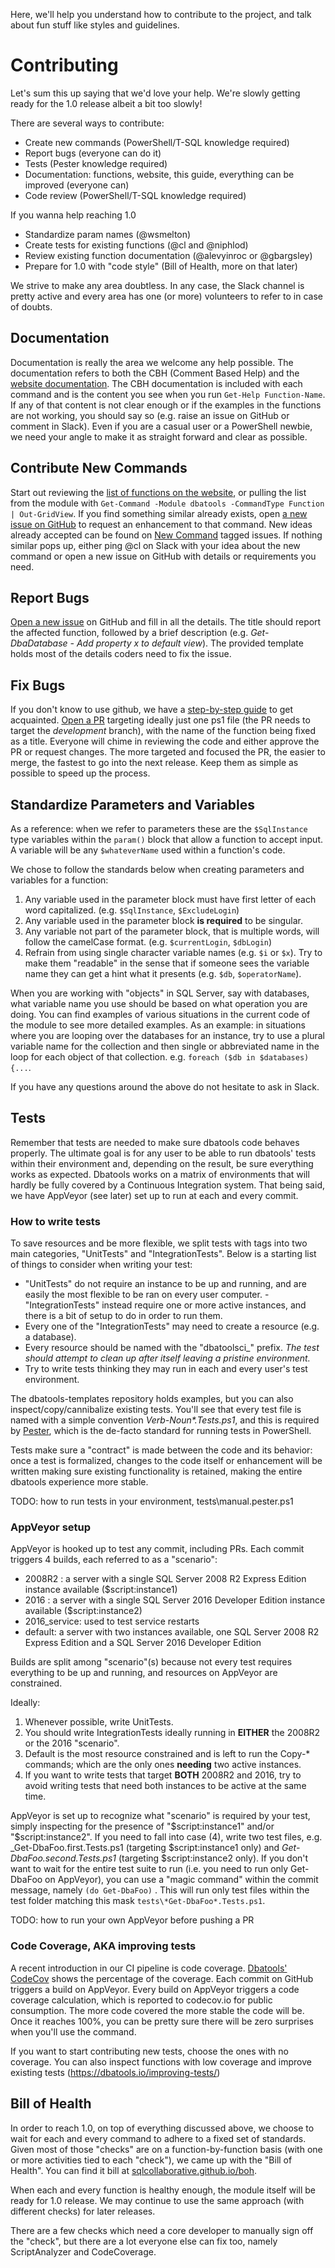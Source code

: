 Here, we'll help you understand how to contribute to the project, and talk about fun stuff like styles and guidelines.

# Contributing
Let's sum this up saying that we'd love your help. We're slowly getting ready for the 1.0 release albeit a bit too slowly!

There are several ways to contribute:
 - Create new commands (PowerShell/T-SQL knowledge required)
 - Report bugs (everyone can do it)
 - Tests (Pester knowledge required)
 - Documentation: functions, website, this guide, everything can be improved (everyone can)
 - Code review (PowerShell/T-SQL knowledge required)

If you wanna help reaching 1.0
   - Standardize param names (@wsmelton)
   - Create tests for existing functions (@cl and @niphlod)
   - Review existing function documentation (@alevyinroc or @gbargsley)
   - Prepare for 1.0 with "code style" (Bill of Health, more on that later)

We strive to make any area doubtless. In any case, the Slack channel is pretty active and every area has one (or more) volunteers to refer to in case of doubts.

## Documentation
Documentation is really the area we welcome any help possible. The documentation refers to both the CBH (Comment Based Help) and the [website documentation](https://dbatools.io/functions). The CBH documentation is included with each command and is the content you see when you run `Get-Help Function-Name`. If any of that content is not clear enough or if the examples in the functions are not working, you should say so (e.g. raise an issue on GitHub or comment in Slack). Even if you are a casual user or a PowerShell newbie, we need your angle to make it as straight forward and clear as possible.

## Contribute New Commands
Start out reviewing the [list of functions on the website](https://dbatools.io/functions/), or pulling the list from the module with `Get-Command -Module dbatools -CommandType Function | Out-GridView`. If you find something similar already exists, open [a new issue on GitHub](https://GitHub.com/sqlcollaborative/dbatools/issues/new) to request an enhancement to that command. New ideas already accepted can be found on [New Command](https://github.com/sqlcollaborative/dbatools/labels/Type%3A%20New%20Command) tagged issues. If nothing similar pops up, either ping @cl on Slack with your idea about the new command or open a new issue on GitHub with details or requirements you need.

## Report Bugs
[Open a new issue](https://GitHub.com/sqlcollaborative/dbatools/issues/new) on GitHub and fill in all the details. The title should report the affected function, followed by a brief description (e.g. _Get-DbaDatabase - Add property x to default view_). The provided template holds most of the details coders need to fix the issue.

## Fix Bugs
If you don't know to use github, we have a [step-by-step guide](https://dbatools.io/firstpull) to get acquainted.
[Open a PR](https://GitHub.com/sqlcollaborative/dbatools/pulls) targeting ideally just one ps1 file (the PR needs to target the *development* branch), with the name of the function being fixed as a title. Everyone will chime in reviewing the code and either approve the PR or request changes. The more targeted and focused the PR, the easier to merge, the fastest to go into the next release. Keep them as simple as possible to speed up the process.

## Standardize Parameters and Variables
As a reference: when we refer to parameters these are the `$SqlInstance` type variables within the `param()` block that allow a function to accept input. A variable will be any `$whateverName` used within a function's code.

We chose to follow the standards below when creating parameters and variables for a function:

1) Any variable used in the parameter block must have first letter of each word capitalized. (e.g. `$SqlInstance`, `$ExcludeLogin`)
2) Any variable used in the parameter block **is required** to be singular.
3) Any variable not part of the parameter block, that is multiple words, will follow the camelCase format. (e.g. `$currentLogin`, `$dbLogin`)
4) Refrain from using single character variable names (e.g. `$i` or `$x`). Try to make them "readable" in the sense that if someone sees the variable name they can get a hint what it presents (e.g. `$db`, `$operatorName`).

When you are working with "objects" in SQL Server, say with databases, what variable name you use should be based on what operation you are doing. You can find examples of various situations in the current code of the module to see more detailed examples. As an example: in situations where you are looping over the databases for an instance, try to use a plural variable name for the collection and then single or abbreviated name in the loop for each object of that collection. e.g. `foreach ($db in $databases) {...`.

If you have any questions around the above do not hesitate to ask in Slack.

## Tests
Remember that tests are needed to make sure dbatools code behaves properly. The ultimate goal is for any user to be able to run dbatools' tests within their environment and, depending on the result, be sure everything works as expected. Dbatools works on a matrix of environments that will hardly be fully covered by a Continuous Integration system. That being said, we have AppVeyor (see later) set up to run at each and every commit.

### How to write tests
To save resources and be more flexible, we split tests with tags into two main categories, "UnitTests" and "IntegrationTests". Below is a starting list of things to consider when writing your test:
- "UnitTests" do not require an instance to be up and running, and are easily the most flexible to be ran on every user computer. - "IntegrationTests" instead require one or more active instances, and there is a bit of setup to do in order to run them.
- Every one of the "IntegrationTests" may need to create a resource (e.g. a database).
- Every resource should be named with the "dbatoolsci_" prefix. _The test should attempt to clean up after itself leaving a pristine environment._
- Try to write tests thinking they may run in each and every user's test environment.

The dbatools-templates repository holds examples, but you can also inspect/copy/cannibalize existing tests. You'll see that every test file is named with a simple convention _Verb-Noun*.Tests.ps1_, and this is required by [Pester](https://GitHub.com/pester/Pester), which is the de-facto standard for running tests in PowerShell.

Tests make sure a "contract" is made between the code and its behavior: once a test is formalized, changes to the code itself or enhancement will be written making sure existing functionality is retained, making the entire dbatools experience more stable.

TODO: how to run tests in your environment, tests\manual.pester.ps1

### AppVeyor setup

AppVeyor is hooked up to test any commit, including PRs. Each commit triggers 4 builds, each referred to as a "scenario":
 - 2008R2 : a server with a single SQL Server 2008 R2 Express Edition instance available ($script:instance1)
 - 2016 : a server with a single SQL Server 2016 Developer Edition instance available ($script:instance2)
 - 2016_service: used to test service restarts
 - default: a server with two instances available, one SQL Server 2008 R2 Express Edition and a SQL Server 2016 Developer Edition

Builds are split among "scenario"(s) because not every test requires everything to be up and running, and resources on AppVeyor are constrained.

Ideally:
 1) Whenever possible, write UnitTests.
 2) You should write IntegrationTests ideally running in **EITHER** the 2008R2 or the 2016 "scenario".
 3) Default is the most resource constrained and is left to run the Copy-* commands; which are the only ones **needing** two active instances.
 4) If you want to write tests that target **BOTH** 2008R2 and 2016, try to avoid writing tests that need both instances to be active at the same time.

AppVeyor is set up to recognize what "scenario" is required by your test, simply inspecting for the presence of "$script:instance1" and/or "$script:instance2". If you need to fall into case (4), write two test files, e.g. _Get-DbaFoo.first.Tests.ps1 (targeting $script:instance1 only) and _Get-DbaFoo.second.Tests.ps1_ (targeting $script:instance2 only). If you don't want to wait for the entire test suite to run (i.e. you need to run only Get-DbaFoo on AppVeyor), you can use a "magic command" within the commit message, namely `(do Get-DbaFoo)` . This will run only test files within the test folder matching this mask `tests\*Get-DbaFoo*.Tests.ps1`.

TODO: how to run your own AppVeyor before pushing a PR

### Code Coverage, AKA improving tests
A recent introduction in our CI pipeline is code coverage. [Dbatools' CodeCov](https://codecov.io/gh/sqlcollaborative/dbatools/branch/development) shows the percentage of the coverage. Each commit on GitHub triggers a build on AppVeyor. Every build on AppVeyor triggers a code coverage calculation, which is reported to codecov.io for public consumption. The more code covered the more stable the code will be. Once it reaches 100%, you can be pretty sure there will be zero surprises when you'll use the command.

If you want to start contributing new tests, choose the ones with no coverage. You can also inspect functions with low coverage and improve existing tests (https://dbatools.io/improving-tests/)


## Bill of Health

In order to reach 1.0, on top of everything discussed above, we choose to wait for each and every command to adhere to a fixed set of standards. Given most of those "checks" are on a function-by-function basis (with one or more activities tied to each "check"), we came up with the "Bill of Health". You can find it bill at [sqlcollaborative.github.io/boh](https://sqlcollaborative.github.io/boh).

When each and every function is healthy enough, the module itself will be ready for 1.0 release. We may continue to use the same approach (with different checks) for later releases.

There are a few checks which need a core developer to manually sign off the "check", but there are a lot everyone else can fix too, namely ScriptAnalyzer and CodeCoverage.


